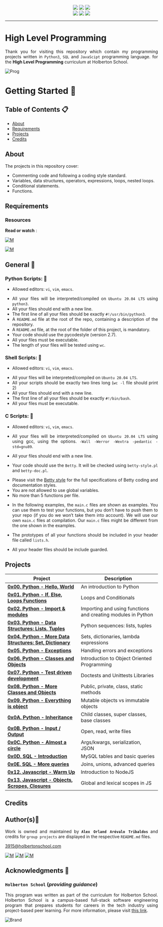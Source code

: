 <p align="center">
<img src="https://img.shields.io/badge/Made%20with-Python-blue.svg"/>
<img src="https://img.shields.io/badge/SQL-blue.svg"/>
<img src="https://img.shields.io/badge/Markdown-black.svg"/><br>
<img src="https://img.shields.io/github/repo-size/Alexoat76/holbertonschool-higher_level_programming"/>
<img src="https://img.shields.io/github/languages/code-size/Alexoat76/holbertonschool-higher_level_programming.svg"/>
<img src="https://img.shields.io/github/last-commit/Alexoat76/holbertonschool-higher_level_programming?style=round-square"/>	
</p>

---

# High Level Programming
<div style="text-align: justify">

Thank you for visiting this repository which contain my programming projects written in `Python3`, `SQL` and `JavaScipt` programming language. for the
**High Level Programming** curriculum at Holberton School.

![Prog](http://content.timesjobs.com/img/75447920/Master.jpg)
	
# Getting Started :running:	
<div style="text-align: justify">
	
## Table of Contents :clipboard:
* [About](#about)
* [Requirements](#requirements)
* [Projects](#projects)
* [Credits](#credits)

	
## About
The projects in this repository cover:
- Commenting code and following a coding style standard.
- Variables, data structures, operators, expressions, loops, nested loops.
- Conditional statements.
- Functions.

	
## Requirements 

### Resources

**Read or watch** :

[![M](https://upload.wikimedia.org/wikipedia/commons/thumb/2/2f/Google_2015_logo.svg/80px-Google_2015_logo.svg.png)](https://www.google.com/search?q=programing+in+python&hl=es&ei=bUHBYY7XBrCNwbkP15C0qAk&oq=programing+in+py&gs_lcp=Cgdnd3Mtd2l6EAEYADIFCAAQgAQyBggAEBYQHjIGCAAQFhAeMgYIABAWEB4yBggAEBYQHjIGCAAQFhAeMgYIABAWEB4yBggAEBYQHjIGCAAQFhAeMgYIABAWEB46BwgAEEcQsAM6BwgAELADEENKBAhBGABKBAhGGABQhBdYjxxg4C1oAnACeACAAbUBiAGsApIBAzAuMpgBAKABAcgBCsABAQ&sclient=gws-wiz)

[![M](https://upload.wikimedia.org/wikipedia/commons/thumb/e/e1/Logo_of_YouTube_%282015-2017%29.svg/70px-Logo_of_YouTube_%282015-2017%29.svg.png)](https://www.youtube.com/results?search_query=programing+python)

	
## General :page_with_curl:
<div style="text-align: justify">
	
### Python Scripts: :pushpin:
		
* Allowed editors: `vi`, `vim`, `emacs`. </div>
<div style="text-align: justify">

* All your files will be interpreted/compiled on `Ubuntu 20.04 LTS` using `python3`.
* All your files should end with a new line.
* The first line of all your files should be exactly `#!/usr/bin/python3`.
* A `README.md` file at the root of the repo, containing a description of the repository.
* A `README.md` file, at the root of the folder of this project, is mandatory.
* Your code should use the pycodestyle (version 2.7).
* All your files must be executable.
* The length of your files will be tested using `wc`.
	
### Shell Scripts: :pushpin:
	
* Allowed editors: `vi`, `vim`, `emacs`. </div>
<div style="text-align: justify">
	
* All your files will be interpreted/compiled on `Ubuntu 20.04 LTS`.
* All your scripts should be exactly two lines long (`wc -l` file should print 2)
* All your files should end with a new line.
* The first line of all your files should be exactly `#!/bin/bash`.
* All your files must be executable.
	
### C Scripts: :pushpin:
		
* Allowed editors: `vi`, `vim`, `emacs`. </div>
<div style="text-align: justify">

* All your files will be interpreted/compiled on `Ubuntu 20.04 LTS` using using gcc, using the options.
	`-Wall -Werror -Wextra -pedantic -std=gnu89`. </div>
	* All your files should end with a new line.
	* Your code should use the `Betty`. 
	It will be checked using `betty-style.pl` and `betty-doc.pl`.</div>
	
		* Please visit the [Betty style](https://github.com/holbertonschool/Betty/wiki) for the full specifications of Betty coding and documentation styles.
		* You are not allowed to use global variables.
		* No more than 5 functions per file.
	<div style="text-align: justify">
		
	* In the following examples, the `main.c` files are shown as examples. You can use them to test your functions, but you don’t have to push them to your repo (if you do we won’t take them into account). We will use our own `main.c` files at compilation. Our `main.c` files might be different from the one shown in the examples.
		
	* The prototypes of all your functions should be included in your header file called `lists.h`.
	* All your header files should be include guarded.

	
## Projects 

| Project | Description |
| -----------------------------------------------------------------------------------------------|-------------------------------------------------------------|
| **[0x00. Python - Hello, World](./0x00-python-hello_world)**                                   | An introduction to Python                                   |
| **[0x01. Python - If, Else, Loops Functions](./0x01-python-if_else_loops_functions)**          | Loops and Conditionals                                      |
| **[0x02. Python - Import & modules](./0x02-python-import_modules)**                            | Importing and using functions and creating modules in Python|
| **[0x03. Python - Data Structures: Lists, Tuples](./0x03-python-data_structures)**             | Python sequences: lists, tuples                             |
| **[0x04. Python - More Data Structures: Set, Dictionary](./0x04-python-more_data_structures)** | Sets, dictionaries, lambda expressions                      |
| **[0x05. Python - Exceptions](./0x05-python-exceptions)**                                      | Handling errors and exceptions                              |
| **[0x06. Python - Classes and Objects](./0x06-python-classes)**                                | Introduction to Object Oriented Programming                 |
| **[0x07. Python - Test driven development](./0x07-python-test_driven_development)**            | Doctests and Unittests Libraries                            |
| **[0x08. Python - More Classes and Objects](./0x08-python-more_classes)**                      | Public, private, class, static methods                      |
| **[0x09. Python - Everything is object](./0x09-python-everything_is_object)**                  | Mutable objects vs immutable objects                        |
| **[0x0A. Python - Inheritance](./0x0A-python-inheritance)**                                    | Child classes, super classes, base classes                  |
| **[0x0B. Python - Input / Output](./0x0B-python-input_output)**                                | Open, read, write files                                     |
| **[0x0C. Python - Almost a circle](./0x0C-python-almost_a_circle)**                            | Args/kwargs, serialization, JSON                            |
| **[0x0D. SQL - Introduction](./0x0D-SQL_introduction)**                                        | MySQL tables and basic queries                              |
| **[0x0E. SQL - More queries](./0x0E-SQL_more_queries)**                                        | Joins, unions, advanced queries                             |
| **[0x12. Javascript - Warm Up](./0x12-javascript-warm_up)**                                    | Introduction to NodeJS                                      |
| **[0x13. Javascript - Objects, Scropes, Closures](./0x13-javascript_objects_scopes_closures)** | Global and lexical scopes in JS                             |
		
## Credits

## Author(s):blue_book:

Work is owned and maintained by 
	**`Alex Orland Arévalo Tribaldos`**  and credits for `group projects` are displayed in the respective `README.md` files.

<3915@holbertonschool.com>
	
[![M](https://upload.wikimedia.org/wikipedia/commons/thumb/9/91/Octicons-mark-github.svg/25px-Octicons-mark-github.svg.png)](https://github.com/Alexoat76)
[![M](https://upload.wikimedia.org/wikipedia/fr/thumb/c/c8/Twitter_Bird.svg/25px-Twitter_Bird.svg.png)](https://twitter.com/aoarevalot)
[![M](https://upload.wikimedia.org/wikipedia/commons/thumb/c/ca/LinkedIn_logo_initials.png/25px-LinkedIn_logo_initials.png)](https://www.linkedin.com/in/Alexoat76/)


## Acknowledgments :mega: 

### **`Holberton School`** (*providing guidance*)
	
This program was written as part of the curriculum for Holberton School.
Holberton School is a campus-based full-stack software engineering program
that prepares students for careers in the tech industry using project-based
peer learning. For more information,  please visit [this link](https://www.holbertonschool.com/).

![Brand](https://assets.website-files.com/6105315644a26f77912a1ada/610540e8b4cd6969794fe673_Holberton_School_logo-04-04.svg)
